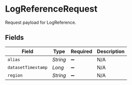 # LogReferenceRequest

Request payload for LogReference.


## Fields

| Field              | Type               | Required           | Description        |
| ------------------ | ------------------ | ------------------ | ------------------ |
| `alias`            | *String*           | :heavy_minus_sign: | N/A                |
| `datasetTimestamp` | *Long*             | :heavy_minus_sign: | N/A                |
| `region`           | *String*           | :heavy_minus_sign: | N/A                |